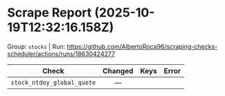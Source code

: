 # Scrape Report (2025-10-19T12:32:16.158Z)

Group: `stocks`  |  Run: https://github.com/AlbertoRoca96/scraping-checks-scheduler/actions/runs/18630424277

| Check | Changed | Keys | Error |
|---|:---:|:--|:--|
| `stock_ntdoy_global_quote` | — |  |  |
